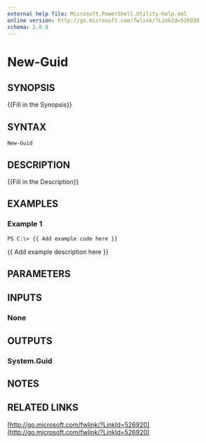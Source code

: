 ```yaml
---
external help file: Microsoft.PowerShell.Utility-help.xml
online version: http://go.microsoft.com/fwlink/?LinkId=526920
schema: 2.0.0
---
```


# New-Guid
## SYNOPSIS
{{Fill in the Synopsis}}

## SYNTAX

```
New-Guid
```

## DESCRIPTION
{{Fill in the Description}}

## EXAMPLES

### Example 1
```
PS C:\> {{ Add example code here }}
```

{{ Add example description here }}

## PARAMETERS

## INPUTS

### None


## OUTPUTS

### System.Guid


## NOTES

## RELATED LINKS

[http://go.microsoft.com/fwlink/?LinkId=526920](http://go.microsoft.com/fwlink/?LinkId=526920)

